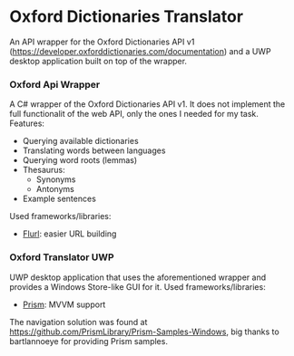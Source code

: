 # Oxford Dictionaries Translator
An API wrapper for the Oxford Dictionaries API v1 (https://developer.oxforddictionaries.com/documentation) and a UWP desktop application built on top of the wrapper.

### Oxford Api Wrapper
A C# wrapper of the Oxford Dictionaries API v1. It does not implement the full functionalit of the web API, only the ones I needed for my task.
Features:
* Querying available dictionaries
* Translating words between languages
* Querying word roots (lemmas)
* Thesaurus:
  * Synonyms
  * Antonyms
* Example sentences

Used frameworks/libraries:
* [Flurl](https://flurl.dev/): easier URL building

### Oxford Translator UWP
UWP desktop application that uses the aforementioned wrapper and provides a Windows Store-like GUI for it.
Used frameworks/libraries:
* [Prism](https://prismlibrary.github.io/): MVVM support

The navigation solution was found at https://github.com/PrismLibrary/Prism-Samples-Windows, big thanks to bartlannoeye for providing Prism samples.
